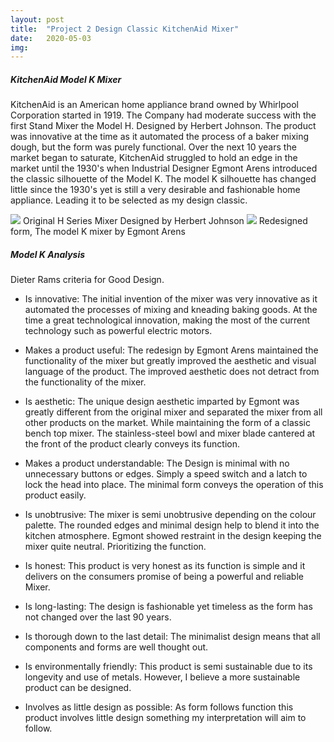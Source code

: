 ```yaml
---
layout: post
title:  "Project 2 Design Classic KitchenAid Mixer"
date:   2020-05-03
img:
---
```

##### KitchenAid Model K Mixer

KitchenAid is an American home appliance brand owned by Whirlpool Corporation started in 1919.
The Company had moderate success with the first Stand Mixer the Model H. Designed by Herbert Johnson. The product was innovative at the time as it automated the process of a baker mixing dough, but the form was purely functional. Over the next 10 years the market began to saturate, KitchenAid struggled to hold an edge in the market until the 1930's when Industrial Designer Egmont Arens introduced the classic silhouette of the Model K. The model K silhouette has changed little since the 1930's yet is still a very desirable and fashionable home appliance. Leading it to be selected as my design classic.

<img src="{{site.baseurl}}/assets/img/DesignImages/oldMixer.jpg">
Original H Series Mixer Designed by Herbert Johnson
<img src="{{site.baseurl}}/assets/img/DesignImages/newMixer.jpg">
Redesigned form, The model K mixer by Egmont Arens

##### Model K Analysis   

Dieter Rams criteria for Good Design.    
* Is innovative: The initial invention of the mixer was very innovative as it automated the processes of mixing and kneading baking goods. At the time a great technological innovation, making the most of the current technology such as powerful electric motors.   

* Makes a product useful: The redesign by Egmont Arens maintained the functionality of the mixer
but greatly improved the aesthetic and visual language of the product. The improved aesthetic does not detract from the functionality of the mixer.   

* Is aesthetic: The unique design aesthetic imparted by Egmont was greatly different from the original mixer and separated the mixer from all other products on the market. While maintaining the form of a classic bench top mixer. The stainless-steel bowl and mixer blade cantered at the front of the product clearly conveys its function.

* Makes a product understandable: The Design is minimal with no unnecessary buttons or edges. Simply a speed switch and a latch to lock the head into place. The minimal form conveys the operation of this product easily.   

* Is unobtrusive: The mixer is semi unobtrusive depending on the colour palette. The rounded edges and minimal design help to blend it into the kitchen atmosphere. Egmont showed restraint in the design keeping the mixer quite neutral. Prioritizing the function.    

* Is honest: This product is very honest as its function is simple and it delivers on the consumers promise of being a powerful and reliable Mixer.   

* Is long-lasting: The design is fashionable yet timeless as the form has not changed over the last 90 years.   

* Is thorough down to the last detail: The minimalist design means that all components and forms are well thought out.   

* Is environmentally friendly: This product is semi sustainable due to its longevity and use of metals. However, I believe a more sustainable product can be designed.   

* Involves as little design as possible: As form follows function this product involves little design something my interpretation will aim to follow.  
